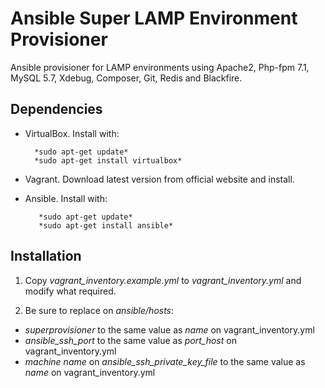 # Ansible Super LAMP Environment Provisioner

Ansible provisioner for LAMP environments using Apache2, Php-fpm 7.1, MySQL 5.7, Xdebug, Composer, Git, Redis and Blackfire.

## Dependencies

- VirtualBox. Install with: 

        *sudo apt-get update*
        *sudo apt-get install virtualbox*

- Vagrant. Download latest version from official website and install.

- Ansible. Install with: 
         
         *sudo apt-get update*         
         *sudo apt-get install ansible*

## Installation

1. Copy *vagrant_inventory.example.yml* to *vagrant_inventory.yml* and modify what required.

2. Be sure to replace on *ansible/hosts*:

- *superprovisioner* to the same value as *name* on vagrant_inventory.yml
- *ansible_ssh_port* to the same value as *port_host* on vagrant_inventory.yml
- *machine name* on *ansible_ssh_private_key_file* to the same value as *name* on vagrant_inventory.yml
